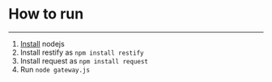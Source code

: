 # How to run
------------

1. [Install](https://nodejs.org/en/) nodejs
2. Install restify as `npm install restify`
3. Install request as `npm install request`
4. Run `node gateway.js`
